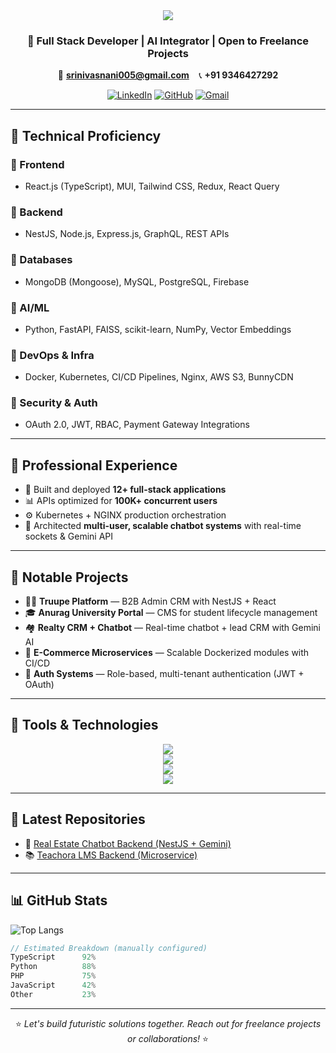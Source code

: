 <!-- GitHub README | Pragada N D S Sai Srinivas -->

<div align="center">

<img src="https://capsule-render.vercel.app/api?type=waving&color=0:0B1120,100:2563EB&height=230&section=header&text=Pragada%20N%20D%20S%20Sai%20Srinivas&fontSize=42&fontColor=FFFFFF&animation=fadeIn" />

<h3>🚀 Full Stack Developer | AI Integrator | Open to Freelance Projects</h3>

📧 **srinivasnani005@gmail.com** &nbsp;&nbsp;&nbsp;📞 **+91 9346427292**  

[![LinkedIn](https://img.shields.io/badge/-LinkedIn-0A66C2?style=for-the-badge&logo=linkedin&logoColor=white)](https://linkedin.com/in/pragadasrinivas)
[![GitHub](https://img.shields.io/badge/-GitHub-181717?style=for-the-badge&logo=github&logoColor=white)](https://github.com/srinivasnani005)
[![Gmail](https://img.shields.io/badge/-Gmail-EA4335?style=for-the-badge&logo=gmail&logoColor=white)](mailto:srinivasnani005@gmail.com)

</div>

---

## 🧠 Technical Proficiency

### 🔷 Frontend
- React.js (TypeScript), MUI, Tailwind CSS, Redux, React Query

### 🔷 Backend
- NestJS, Node.js, Express.js, GraphQL, REST APIs

### 🔷 Databases
- MongoDB (Mongoose), MySQL, PostgreSQL, Firebase

### 🔷 AI/ML
- Python, FastAPI, FAISS, scikit-learn, NumPy, Vector Embeddings

### 🔷 DevOps & Infra
- Docker, Kubernetes, CI/CD Pipelines, Nginx, AWS S3, BunnyCDN

### 🔷 Security & Auth
- OAuth 2.0, JWT, RBAC, Payment Gateway Integrations

---

## 💼 Professional Experience

- 🚀 Built and deployed **12+ full-stack applications**
- 📊 APIs optimized for **100K+ concurrent users**
- ⚙️ Kubernetes + NGINX production orchestration
- 🧠 Architected **multi-user, scalable chatbot systems** with real-time sockets & Gemini API

---

## 📁 Notable Projects

- 🧑‍💼 **Truupe Platform** — B2B Admin CRM with NestJS + React
- 🎓 **Anurag University Portal** — CMS for student lifecycle management
- 🏘️ **Realty CRM + Chatbot** — Real-time chatbot + lead CRM with Gemini AI
- 🛒 **E-Commerce Microservices** — Scalable Dockerized modules with CI/CD
- 🔐 **Auth Systems** — Role-based, multi-tenant authentication (JWT + OAuth)

---

## 🧰 Tools & Technologies
<div align="center">

<img src="https://skillicons.dev/icons?i=react,ts,tailwind,materialui,redux,graphql,html,css" />
<br>
<img src="https://skillicons.dev/icons?i=nestjs,nodejs,mongodb,mysql,php,fastapi,python,express" />
<br>
<img src="https://skillicons.dev/icons?i=docker,kubernetes,nginx,aws,gcp,vercel,git,github" />
<br>
<img src="https://skillicons.dev/icons?i=figma,vscode,postman,bash,linux" />

</div>

---

## 🧾 Latest Repositories

- 🧠 [Real Estate Chatbot Backend (NestJS + Gemini)](https://github.com/Dpr-admin/chatbot_backend)
- 📚 [Teachora LMS Backend (Microservice)](https://github.com/teachora/teachora_backend)

---

## 📊 GitHub Stats

![Top Langs](https://github-readme-stats.vercel.app/api/top-langs/?username=srinivasnani005&layout=compact&langs_count=8&hide=html,css&theme=radical&custom_title=Languages+I+Use&bg_color=0d1117&title_color=58a6ff&text_color=c9d1d9)

```ts
// Estimated Breakdown (manually configured)
TypeScript      92%
Python          88%
PHP             75%
JavaScript      42%
Other           23%
```

---

<div align="center">

⭐ *Let's build futuristic solutions together. Reach out for freelance projects or collaborations!* ⭐

</div>
